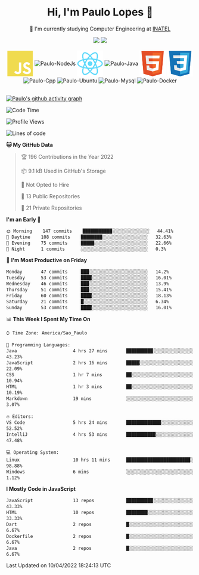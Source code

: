 <div>
  <h1 align="center" > Hi, I'm Paulo Lopes 👋 </h1>
  <p align="center" >🔭 I'm currently studying Computer Engineering at <a href="https://inatel.br/home/" target="_blank">INATEL</a>
  
  </p>
  <div align="center"> 
  <a href="https://www.instagram.com/paulotc1999/" target="_blank"><img src="https://img.shields.io/badge/-Instagram-%23E4405F?style=for-the-badge&logo=instagram&logoColor=white" target="_blank"></a>
  <a href="https://www.linkedin.com/in/paulotc1999/" target="_blank"><img src="https://img.shields.io/badge/-LinkedIn-%230077B5?style=for-the-badge&logo=linkedin&logoColor=white" target="_blank"></a> 
</div>
  
 <div style="display: inline_block" align="center"><br>
  <img align="center" alt="Paulo-Js" height="70" width="70" src="https://raw.githubusercontent.com/devicons/devicon/master/icons/javascript/javascript-plain.svg">
  <img align="center" alt="Paulo-NodeJs" height="70" width="70" src="https://cdn.jsdelivr.net/gh/devicons/devicon/icons/nodejs/nodejs-plain.svg">
  <img align="center" alt="Paulo-React" height="70" width="70" src="https://raw.githubusercontent.com/devicons/devicon/master/icons/react/react-original.svg">
  <img align="center" alt="Paulo-Java" height="70" width="70" src="https://cdn.jsdelivr.net/gh/devicons/devicon/icons/java/java-original.svg">
  <img align="center" alt="Paulo-HTML" height="70" width="70" src="https://raw.githubusercontent.com/devicons/devicon/master/icons/html5/html5-original.svg">
  <img align="center" alt="Paulo-CSS" height="70" width="70" src="https://raw.githubusercontent.com/devicons/devicon/master/icons/css3/css3-original.svg">
  <img align="center" alt="Paulo-Cpp" height="70" width="70" src="https://cdn.jsdelivr.net/gh/devicons/devicon/icons/cplusplus/cplusplus-original.svg">
  <img align="center" alt="Paulo-Ubuntu" height="70" width="70" src="https://cdn.jsdelivr.net/gh/devicons/devicon/icons/ubuntu/ubuntu-plain.svg">
  <img align="center" alt="Paulo-Mysql" height="70" width="70" src="https://cdn.jsdelivr.net/gh/devicons/devicon/icons/mysql/mysql-original.svg">
  <img align="center" alt="Paulo-Docker" height="70" width="70" src="https://cdn.jsdelivr.net/gh/devicons/devicon/icons/docker/docker-plain.svg">
  
</div>
</a>

</br>

[![Paulo's github activity graph](https://activity-graph.herokuapp.com/graph?username=paulotc1999&theme=chartreuse-dark)](https://github.com/ashutosh00710/github-readme-activity-graph)

<div>

<!--START_SECTION:waka-->
![Code Time](http://img.shields.io/badge/Code%20Time-67%20hrs%2014%20mins-blue)

![Profile Views](http://img.shields.io/badge/Profile%20Views-2-blue)

![Lines of code](https://img.shields.io/badge/From%20Hello%20World%20I%27ve%20Written-562%20Thousand%20lines%20of%20code-blue)

**🐱 My GitHub Data** 

> 🏆 196 Contributions in the Year 2022
 > 
> 📦 9.1 kB Used in GitHub's Storage 
 > 
> 🚫 Not Opted to Hire
 > 
> 📜 13 Public Repositories 
 > 
> 🔑 21 Private Repositories  
 > 
**I'm an Early 🐤** 

```text
🌞 Morning    147 commits    ███████████░░░░░░░░░░░░░░   44.41% 
🌆 Daytime    108 commits    ████████░░░░░░░░░░░░░░░░░   32.63% 
🌃 Evening    75 commits     █████░░░░░░░░░░░░░░░░░░░░   22.66% 
🌙 Night      1 commits      ░░░░░░░░░░░░░░░░░░░░░░░░░   0.3%

```
📅 **I'm Most Productive on Friday** 

```text
Monday       47 commits     ███░░░░░░░░░░░░░░░░░░░░░░   14.2% 
Tuesday      53 commits     ████░░░░░░░░░░░░░░░░░░░░░   16.01% 
Wednesday    46 commits     ███░░░░░░░░░░░░░░░░░░░░░░   13.9% 
Thursday     51 commits     ███░░░░░░░░░░░░░░░░░░░░░░   15.41% 
Friday       60 commits     ████░░░░░░░░░░░░░░░░░░░░░   18.13% 
Saturday     21 commits     █░░░░░░░░░░░░░░░░░░░░░░░░   6.34% 
Sunday       53 commits     ████░░░░░░░░░░░░░░░░░░░░░   16.01%

```


📊 **This Week I Spent My Time On** 

```text
⌚︎ Time Zone: America/Sao_Paulo

💬 Programming Languages: 
Java                     4 hrs 27 mins       ██████████░░░░░░░░░░░░░░░   43.23% 
JavaScript               2 hrs 16 mins       █████░░░░░░░░░░░░░░░░░░░░   22.09% 
CSS                      1 hr 7 mins         ██░░░░░░░░░░░░░░░░░░░░░░░   10.94% 
HTML                     1 hr 3 mins         ██░░░░░░░░░░░░░░░░░░░░░░░   10.19% 
Markdown                 19 mins             ░░░░░░░░░░░░░░░░░░░░░░░░░   3.07%

🔥 Editors: 
VS Code                  5 hrs 24 mins       █████████████░░░░░░░░░░░░   52.52% 
IntelliJ                 4 hrs 53 mins       ███████████░░░░░░░░░░░░░░   47.48%

💻 Operating System: 
Linux                    10 hrs 11 mins      ████████████████████████░   98.88% 
Windows                  6 mins              ░░░░░░░░░░░░░░░░░░░░░░░░░   1.12%

```

**I Mostly Code in JavaScript** 

```text
JavaScript               13 repos            ██████████░░░░░░░░░░░░░░░   43.33% 
HTML                     10 repos            ████████░░░░░░░░░░░░░░░░░   33.33% 
Dart                     2 repos             █░░░░░░░░░░░░░░░░░░░░░░░░   6.67% 
Dockerfile               2 repos             █░░░░░░░░░░░░░░░░░░░░░░░░   6.67% 
Java                     2 repos             █░░░░░░░░░░░░░░░░░░░░░░░░   6.67%

```



 Last Updated on 10/04/2022 18:24:13 UTC
<!--END_SECTION:waka-->


